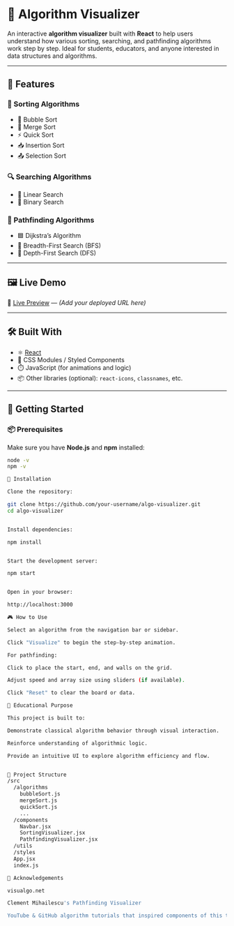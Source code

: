 # 🧠 Algorithm Visualizer

An interactive **algorithm visualizer** built with **React** to help users understand how various sorting, searching, and pathfinding algorithms work step by step. Ideal for students, educators, and anyone interested in data structures and algorithms.

---

## 🚀 Features

### 🔢 Sorting Algorithms
- 🫧 Bubble Sort
- 🧩 Merge Sort
- ⚡ Quick Sort
- 📥 Insertion Sort
- 📤 Selection Sort

### 🔍 Searching Algorithms
- 🔎 Linear Search
- 🧭 Binary Search

### 🧭 Pathfinding Algorithms
- 🟦 Dijkstra’s Algorithm
- 🔄 Breadth-First Search (BFS)
- 🔁 Depth-First Search (DFS)

---

## 🖼️ Live Demo

🔗 [Live Preview](#) — *(Add your deployed URL here)*

---

## 🛠️ Built With

- ⚛️ [React](https://reactjs.org/)
- 🎨 CSS Modules / Styled Components
- ⏱️ JavaScript (for animations and logic)
- 📦 Other libraries (optional): `react-icons`, `classnames`, etc.

---

## 🧰 Getting Started

### 📦 Prerequisites

Make sure you have **Node.js** and **npm** installed:

```bash
node -v
npm -v

🔧 Installation

Clone the repository:

git clone https://github.com/your-username/algo-visualizer.git
cd algo-visualizer


Install dependencies:

npm install


Start the development server:

npm start


Open in your browser:

http://localhost:3000

🎮 How to Use

Select an algorithm from the navigation bar or sidebar.

Click "Visualize" to begin the step-by-step animation.

For pathfinding:

Click to place the start, end, and walls on the grid.

Adjust speed and array size using sliders (if available).

Click "Reset" to clear the board or data.

🧠 Educational Purpose

This project is built to:

Demonstrate classical algorithm behavior through visual interaction.

Reinforce understanding of algorithmic logic.

Provide an intuitive UI to explore algorithm efficiency and flow.


📁 Project Structure
/src
  /algorithms
    bubbleSort.js
    mergeSort.js
    quickSort.js
    ...
  /components
    Navbar.jsx
    SortingVisualizer.jsx
    PathfindingVisualizer.jsx
  /utils
  /styles
  App.jsx
  index.js

🙌 Acknowledgements

visualgo.net

Clement Mihailescu's Pathfinding Visualizer

YouTube & GitHub algorithm tutorials that inspired components of this tool.